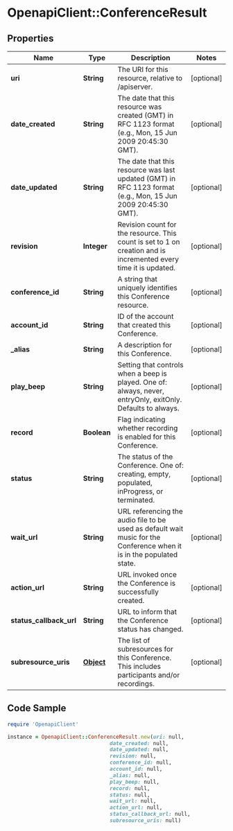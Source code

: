 # OpenapiClient::ConferenceResult

## Properties

Name | Type | Description | Notes
------------ | ------------- | ------------- | -------------
**uri** | **String** | The URI for this resource, relative to /apiserver. | [optional] 
**date_created** | **String** | The date that this resource was created (GMT) in RFC 1123 format (e.g., Mon, 15 Jun 2009 20:45:30 GMT). | [optional] 
**date_updated** | **String** | The date that this resource was last updated (GMT) in RFC 1123 format (e.g., Mon, 15 Jun 2009 20:45:30 GMT). | [optional] 
**revision** | **Integer** | Revision count for the resource. This count is set to 1 on creation and is incremented every time it is updated. | [optional] 
**conference_id** | **String** | A string that uniquely identifies this Conference resource. | [optional] 
**account_id** | **String** | ID of the account that created this Conference. | [optional] 
**_alias** | **String** | A description for this Conference. | [optional] 
**play_beep** | **String** | Setting that controls when a beep is played. One of: always, never, entryOnly, exitOnly. Defaults to always. | [optional] 
**record** | **Boolean** | Flag indicating whether recording is enabled for this Conference. | [optional] 
**status** | **String** | The status of the Conference. One of: creating, empty, populated, inProgress, or terminated. | [optional] 
**wait_url** | **String** | URL referencing the audio file to be used as default wait music for the Conference when it is in the populated state. | [optional] 
**action_url** | **String** | URL invoked once the Conference is successfully created. | [optional] 
**status_callback_url** | **String** | URL to inform that the Conference status has changed. | [optional] 
**subresource_uris** | [**Object**](.md) | The list of subresources for this Conference. This includes participants and/or recordings. | [optional] 

## Code Sample

```ruby
require 'OpenapiClient'

instance = OpenapiClient::ConferenceResult.new(uri: null,
                                 date_created: null,
                                 date_updated: null,
                                 revision: null,
                                 conference_id: null,
                                 account_id: null,
                                 _alias: null,
                                 play_beep: null,
                                 record: null,
                                 status: null,
                                 wait_url: null,
                                 action_url: null,
                                 status_callback_url: null,
                                 subresource_uris: null)
```


